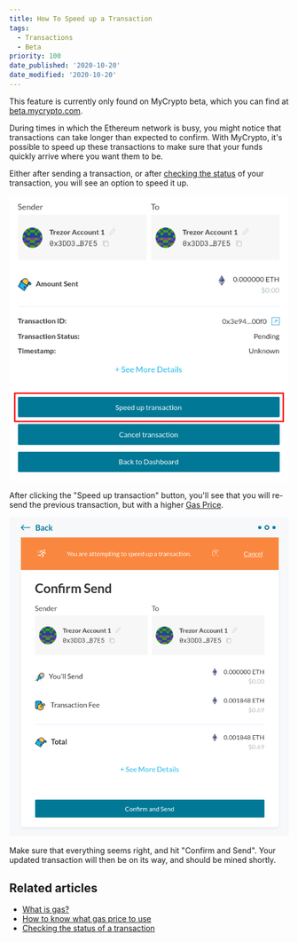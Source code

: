 ```yaml
---
title: How To Speed up a Transaction
tags:
  - Transactions
  - Beta
priority: 100
date_published: '2020-10-20'
date_modified: '2020-10-20'
---
```


<Alert>

This feature is currently only found on MyCrypto beta, which you can find at [beta.mycrypto.com](https://beta.mycrypto.com/).

</Alert>

During times in which the Ethereum network is busy, you might notice that transactions can take longer than expected to confirm. With MyCrypto, it's possible to speed up these transactions to make sure that your funds quickly arrive where you want them to be.

Either after sending a transaction, or after [checking the status](/how-to/sending/checking-the-status-of-a-transaction) of your transaction, you will see an option to speed it up.

![Pending transaction overview](../../assets/how-to/sending/how-to-speed-up-a-transaction/pending-overview.png)

After clicking the "Speed up transaction" button, you'll see that you will re-send the previous transaction, but with a higher [Gas Price](/how-to/sending/how-to-know-what-gas-price-to-use).

![Confirm updated transaction](../../assets/how-to/sending/how-to-speed-up-a-transaction/confirm-updated-transaction.png)

Make sure that everything seems right, and hit "Confirm and Send". Your updated transaction will then be on its way, and should be mined shortly.

## Related articles

- [What is gas?](/general-knowledge/ethereum-blockchain/what-is-gas)
- [How to know what gas price to use](/how-to/sending/how-to-know-what-gas-price-to-use)
- [Checking the status of a transaction](/how-to/sending/checking-the-status-of-a-transaction)
